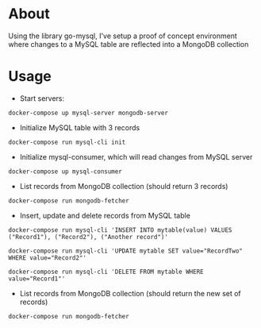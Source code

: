 # About

Using the library go-mysql, I've setup a proof of concept environment where changes to a MySQL table are reflected into a MongoDB collection

# Usage

* Start servers:
```
docker-compose up mysql-server mongodb-server
```

* Initialize MySQL table with 3 records
```
docker-compose run mysql-cli init
```

* Initialize mysql-consumer, which will read changes from MySQL server
```
docker-compose up mysql-consumer
```

* List records from MongoDB collection (should return 3 records)
```
docker-compose run mongodb-fetcher
```

* Insert, update and delete records from MySQL table
```
docker-compose run mysql-cli 'INSERT INTO mytable(value) VALUES ("Record1"), ("Record2"), ("Another record")'

docker-compose run mysql-cli 'UPDATE mytable SET value="RecordTwo" WHERE value="Record2"'

docker-compose run mysql-cli 'DELETE FROM mytable WHERE value="Record1"'
```

* List records from MongoDB collection (should return the new set of records)
```
docker-compose run mongodb-fetcher
```
